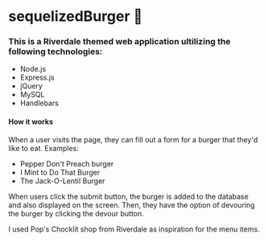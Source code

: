 # sequelizedBurger :hamburger:


### This is a Riverdale themed web application ultilizing the following technologies:
* Node.js 
* Express.js 
* jQuery 
* MySQL 
* Handlebars 

#### How it works 

When a user visits the page, they can fill out a form for a burger that they'd like to eat. Examples: 
* Pepper Don't Preach burger 
* I Mint to Do That Burger
* The Jack-O-Lentil Burger 


When users click the submit button, the burger is added to the database and also displayed on the screen. Then, they have the option of devouring the burger by clicking the devour button.


I used  Pop's Chocklit shop from Riverdale as inspiration for the menu items.